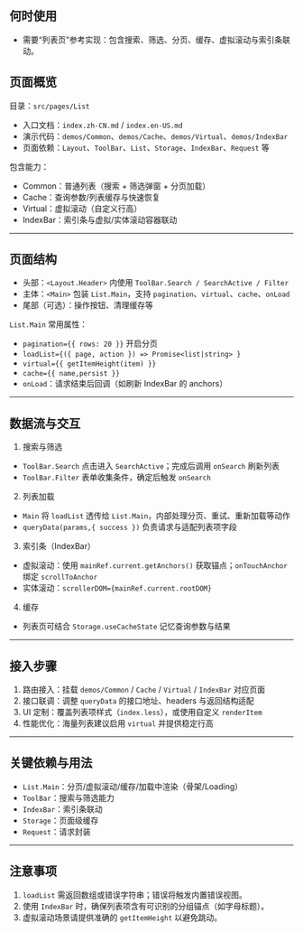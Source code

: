 ## 何时使用

- 需要“列表页”参考实现：包含搜索、筛选、分页、缓存、虚拟滚动与索引条联动。

## 页面概览

目录：`src/pages/List`

- 入口文档：`index.zh-CN.md` / `index.en-US.md`
- 演示代码：`demos/Common`、`demos/Cache`、`demos/Virtual`、`demos/IndexBar`
- 页面依赖：`Layout`、`ToolBar`、`List`、`Storage`、`IndexBar`、`Request` 等

包含能力：

- Common：普通列表（搜索 + 筛选弹窗 + 分页加载）
- Cache：查询参数/列表缓存与快速恢复
- Virtual：虚拟滚动（自定义行高）
- IndexBar：索引条与虚拟/实体滚动容器联动

---

## 页面结构

- 头部：`<Layout.Header>` 内使用 `ToolBar.Search / SearchActive / Filter`
- 主体：`<Main>` 包装 `List.Main`，支持 `pagination`、`virtual`、`cache`、`onLoad`
- 尾部（可选）：操作按钮、清理缓存等

`List.Main` 常用属性：

- `pagination={{ rows: 20 }}` 开启分页
- `loadList={({ page, action }) => Promise<list|string> }`
- `virtual={{ getItemHeight(item) }}`
- `cache={{ name,persist }}`
- `onLoad`：请求结束后回调（如刷新 IndexBar 的 anchors）

---

## 数据流与交互

1. 搜索与筛选

- `ToolBar.Search` 点击进入 `SearchActive`；完成后调用 `onSearch` 刷新列表
- `ToolBar.Filter` 表单收集条件，确定后触发 `onSearch`

2. 列表加载

- `Main` 将 `loadList` 透传给 `List.Main`，内部处理分页、重试、重新加载等动作
- `queryData(params,{ success })` 负责请求与适配列表项字段

3. 索引条（IndexBar）

- 虚拟滚动：使用 `mainRef.current.getAnchors()` 获取锚点；`onTouchAnchor` 绑定 `scrollToAnchor`
- 实体滚动：`scrollerDOM={mainRef.current.rootDOM}`

4. 缓存

- 列表页可结合 `Storage.useCacheState` 记忆查询参数与结果

---

## 接入步骤

1. 路由接入：挂载 `demos/Common` / `Cache` / `Virtual` / `IndexBar` 对应页面
2. 接口联调：调整 `queryData` 的接口地址、headers 与返回结构适配
3. UI 定制：覆盖列表项样式（`index.less`），或使用自定义 `renderItem`
4. 性能优化：海量列表建议启用 `virtual` 并提供稳定行高

---

## 关键依赖与用法

- `List.Main`：分页/虚拟滚动/缓存/加载中渲染（骨架/Loading）
- `ToolBar`：搜索与筛选能力
- `IndexBar`：索引条联动
- `Storage`：页面级缓存
- `Request`：请求封装

---

## 注意事项

1. `loadList` 需返回数组或错误字符串；错误将触发内置错误视图。
2. 使用 `IndexBar` 时，确保列表项含有可识别的分组锚点（如字母标题）。
3. 虚拟滚动场景请提供准确的 `getItemHeight` 以避免跳动。
